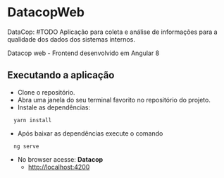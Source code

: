 # DatacopWeb

DataCop: #TODO Aplicação para coleta e análise de informações para a qualidade dos dados dos sistemas internos.

Datacop web - Frontend desenvolvido em Angular 8

## Executando a aplicação

- Clone o repositório.
- Abra uma janela do seu terminal favorito no repositório do projeto.
- Instale as dependências:

```
  yarn install
```
- Após baixar as dependências execute o comando 
```
  ng serve
```

- No browser acesse:
  **Datacop**
  - [http://localhost:4200](http://localhost:4200) 